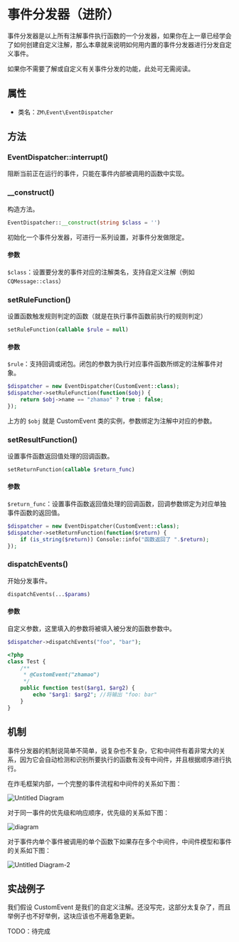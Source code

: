 # 事件分发器（进阶）

事件分发器是以上所有注解事件执行函数的一个分发器，如果你在上一章已经学会了如何创建自定义注解，那么本章就来说明如何用内置的事件分发器进行分发自定义事件。

如果你不需要了解或自定义有关事件分发的功能，此处可无需阅读。

## 属性

- 类名：`ZM\Event\EventDispatcher`

## 方法

### EventDispatcher::interrupt()

阻断当前正在运行的事件，只能在事件内部被调用的函数中实现。

### __construct()

构造方法。

```php
EventDispatcher::__construct(string $class = '')
```

初始化一个事件分发器，可进行一系列设置，对事件分发做限定。

#### 参数

`$class`：设置要分发的事件对应的注解类名，支持自定义注解（例如 `CQMessage::class`）

### setRuleFunction()

设置函数触发规则判定的函数（就是在执行事件函数前执行的规则判定）

```php
setRuleFunction(callable $rule = null)
```

#### 参数

`$rule`：支持回调或闭包。闭包的参数为执行对应事件函数所绑定的注解事件对象。

```php
$dispatcher = new EventDispatcher(CustomEvent::class);
$dispatcher->setRuleFunction(function($obj) {
    return $obj->name == "zhamao" ? true : false;
});
```

上方的 `$obj` 就是 CustomEvent 类的实例，参数绑定为注解中对应的参数。

### setResultFunction()

设置事件函数返回值处理的回调函数。

```php
setReturnFunction(callable $return_func)
```

#### 参数

`$return_func`：设置事件函数返回值处理的回调函数，回调参数绑定为对应单独事件函数的返回值。

```php
$dispatcher = new EventDispatcher(CustomEvent::class);
$dispatcher->setReturnFunction(function($return) {
    if (is_string($return)) Console::info("函数返回了 ".$return);
});
```

### dispatchEvents()

开始分发事件。

```php
dispatchEvents(...$params)
```

#### 参数

自定义参数，这里填入的参数将被填入被分发的函数参数中。

```php
$dispatcher->dispatchEvents("foo", "bar");
```

```php
<?php
class Test {
    /**
     * @CustomEvent("zhamao")
     */
    public function test($arg1, $arg2) {
        echo "$arg1: $arg2"; //将输出 "foo: bar"
    }
}
```

## 机制

事件分发器的机制说简单不简单，说复杂也不复杂，它和中间件有着非常大的关系，因为它会自动检测和识别所要执行的函数有没有中间件，并且根据顺序进行执行。

在炸毛框架内部，一个完整的事件流程和中间件的关系如下图：

![Untitled Diagram](https://static.zhamao.me/images/docs/dbb4e32e1c77f96162d10e41f25befa4.png)

对于同一事件的优先级和响应顺序，优先级的关系如下图：

![diagram](https://static.zhamao.me/images/docs/fa52005b7ca891053617a77541c7e785.png)

对于事件内单个事件被调用的单个函数下如果存在多个中间件，中间件模型和事件的关系如下图：

![Untitled Diagram-2](https://static.zhamao.me/images/docs/16ce39caad472d03d7786e6ffb0c55bf.png)

## 实战例子

我们假设 CustomEvent 是我们的自定义注解。还没写完，这部分太复杂了，而且举例子也不好举例，这块应该也不用着急更新。

TODO：待完成